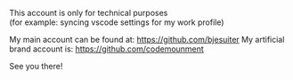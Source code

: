 This account is only for technical purposes  
(for example: syncing vscode settings for my work profile)

My main account can be found at: https://github.com/bjesuiter 
My artificial brand account is: https://github.com/codemounment

See you there! 

<!---
work-bjesuiter/work-bjesuiter is a ✨ special ✨ repository because its `README.md` (this file) appears on your GitHub profile.
You can click the Preview link to take a look at your changes.
--->
